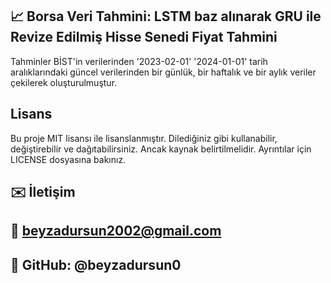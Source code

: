 ## 📈 Borsa Veri Tahmini: LSTM baz alınarak GRU ile Revize Edilmiş Hisse Senedi Fiyat Tahmini 


Tahminler BİST'in verilerinden '2023-02-01' '2024-01-01' tarih aralıklarındaki güncel verilerinden bir günlük, bir haftalık ve bir aylık veriler çekilerek oluşturulmuştur.


## Lisans
Bu proje MIT lisansı ile lisanslanmıştır. Dilediğiniz gibi kullanabilir, değiştirebilir ve dağıtabilirsiniz. Ancak kaynak belirtilmelidir. Ayrıntılar için LICENSE dosyasına bakınız.

## ✉️ İletişim
## 📧 beyzadursun2002@gmail.com
## 📍 GitHub: @beyzadursun0
